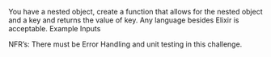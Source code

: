 You have a nested object, create a function that allows for the nested object and a
key and returns the value of key. Any language besides Elixir is acceptable.
Example Inputs

NFR’s: There must be Error Handling and unit testing in this challenge.
